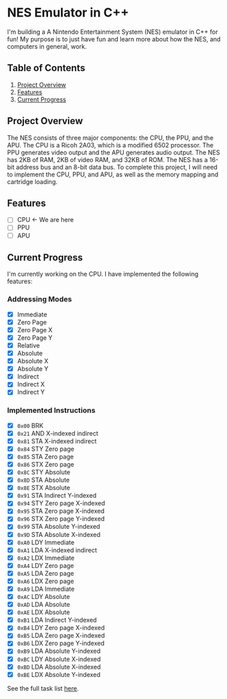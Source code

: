 # NES Emulator in C++

I'm building a A Nintendo Entertainment System (NES) emulator in C++ for fun!
My purpose is to just have fun and learn more about how the NES, and computers in general, work.

## Table of Contents

1. [Project Overview](#Project-Overview)
2. [Features](#Features)
3. [Current Progress](#Current-Progress)

## Project Overview

The NES consists of three major components: the CPU, the PPU, and the APU. The CPU is a Ricoh 2A03, which is a modified 6502 processor. The PPU generates video output and the APU generates audio output. The NES has 2KB of RAM, 2KB of video RAM, and 32KB of ROM. The NES has a 16-bit address bus and an 8-bit data bus. To complete this project, I will need to implement the CPU, PPU, and APU, as well as the memory mapping and cartridge loading.

## Features

- [ ] CPU <- We are here
- [ ] PPU
- [ ] APU

## Current Progress

I'm currently working on the CPU. I have implemented the following features:

### Addressing Modes

- [x] Immediate
- [x] Zero Page
- [x] Zero Page X
- [x] Zero Page Y
- [x] Relative
- [x] Absolute
- [x] Absolute X
- [x] Absolute Y
- [x] Indirect
- [x] Indirect X
- [x] Indirect Y

### Implemented Instructions

- [x] `0x00` BRK
- [x] `0x21` AND X-indexed indirect
- [x] `0x81` STA X-indexed indirect
- [x] `0x84` STY Zero page
- [x] `0x85` STA Zero page
- [x] `0x86` STX Zero page
- [x] `0x8C` STY Absolute
- [x] `0x8D` STA Absolute
- [x] `0x8E` STX Absolute
- [x] `0x91` STA Indirect Y-indexed
- [x] `0x94` STY Zero page X-indexed
- [x] `0x95` STA Zero page X-indexed
- [x] `0x96` STX Zero page Y-indexed
- [x] `0x99` STA Absolute Y-indexed
- [x] `0x9D` STA Absolute X-indexed
- [x] `0xA0` LDY Immediate
- [x] `0xA1` LDA X-indexed indirect
- [x] `0xA2` LDX Immediate
- [x] `0xA4` LDY Zero page
- [x] `0xA5` LDA Zero page
- [x] `0xA6` LDX Zero page
- [x] `0xA9` LDA Immediate
- [x] `0xAC` LDY Absolute
- [x] `0xAD` LDA Absolute
- [x] `0xAE` LDX Absolute
- [x] `0xB1` LDA Indirect Y-indexed
- [x] `0xB4` LDY Zero page X-indexed
- [x] `0xB5` LDA Zero page X-indexed
- [x] `0xB6` LDX Zero page Y-indexed
- [x] `0xB9` LDA Absolute Y-indexed
- [x] `0xBC` LDY Absolute X-indexed
- [x] `0xBD` LDA Absolute X-indexed
- [x] `0xBE` LDX Absolute Y-indexed

See the full task list [here](tasks.md).
